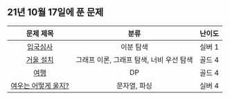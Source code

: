 ## 21년 10월 17일에 푼 문제


|문제 제목|분류|난이도|
|:---:|:---:|:---:|
|[입국심사](https://www.acmicpc.net/problem/3079)|이분 탐색|실버 1|
|[거울 설치](https://www.acmicpc.net/problem/2151)|그래프 이론, 그래프 탐색, 너비 우선 탐색|골드 4|
|[여행](https://www.acmicpc.net/problem/2157)|DP|골드 4|
|[여우는 어떻게 울지?](https://www.acmicpc.net/problem/9536)|문자열, 파싱|실버 4|
